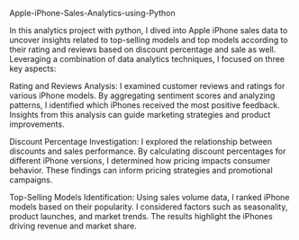 Apple-iPhone-Sales-Analytics-using-Python

In this analytics project with python, I dived into Apple iPhone sales data to uncover insights related to top-selling models and top models according to their rating and reviews based on discount percentage and sale as well. Leveraging a combination of data analytics techniques, I focused on three key aspects:

Rating and Reviews Analysis: I examined customer reviews and ratings for various iPhone models. By aggregating sentiment scores and analyzing patterns, I identified which iPhones received the most positive feedback. Insights from this analysis can guide marketing strategies and product improvements.

Discount Percentage Investigation: I explored the relationship between discounts and sales performance. By calculating discount percentages for different iPhone versions, I determined how pricing impacts consumer behavior. These findings can inform pricing strategies and promotional campaigns.

Top-Selling Models Identification: Using sales volume data, I ranked iPhone models based on their popularity. I considered factors such as seasonality, product launches, and market trends. The results highlight the iPhones driving revenue and market share.


